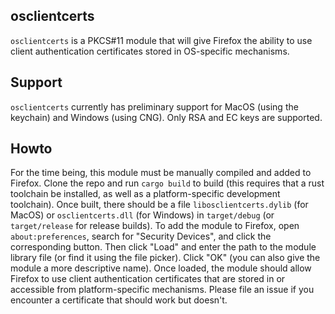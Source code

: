 osclientcerts
-----
`osclientcerts` is a PKCS#11 module that will give Firefox the ability to use client authentication certificates stored in OS-specific mechanisms.

Support
-----
`osclientcerts` currently has preliminary support for MacOS (using the keychain) and Windows (using CNG). Only RSA and EC keys are supported.

Howto
-----
For the time being, this module must be manually compiled and added to Firefox. Clone the repo and run `cargo build` to build (this requires that a rust toolchain be installed, as well as a platform-specific development toolchain). Once built, there should be a file `libosclientcerts.dylib` (for MacOS) or `osclientcerts.dll` (for Windows) in `target/debug` (or `target/release` for release builds). To add the module to Firefox, open `about:preferences`, search for "Security Devices", and click the corresponding button. Then click "Load" and enter the path to the module library file (or find it using the file picker). Click "OK" (you can also give the module a more descriptive name). Once loaded, the module should allow Firefox to use client authentication certificates that are stored in or accessible from platform-specific mechanisms. Please file an issue if you encounter a certificate that should work but doesn't.
